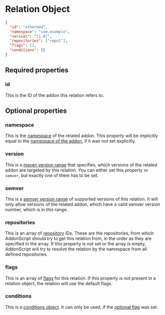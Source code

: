 # Relation Object

```json
{
  "id": "othermod",
  "namespace": "com.example",
  "version": "[1.0]",
  "repositories": ["repo1"],
  "flags": [],
  "conditions": {}
}
```

## Required properties

### id

This is the ID of the addon this relation refers to.

## Optional properties

### namespace

This is the [namespace](../concepts/namespaces.md) of the related addon. This property will be implicitly equal to the 
[namespace of the addon](addon.md#namespace), if it was not set explicitly.

### version

This is a [maven version range](../concepts/versioning.md#dependancy-version-requirement-specification) that specifies, which versions
of the related addon are targeted by this relation. You can either set this property or `semver`, but exactly one of them has to be set.

### semver

This is a [semver version range](https://github.com/semver/semver/pull/584) of supported versions of this relation.
It will only allow versions of the related addon, which have a valid semver version number, which is in this range.

### repositories

This is an array of [repository](repository.md) IDs. These are the repositories, from which AddonScript should try to get this relation from,
in the order as they are specified in the array. If this property is not set or the array is empty, AddonScript will try to resolve the relation by
the namespace from all defined repositories.

### flags

This is an array of [flags](../concepts/flags.md) for this relation. If this property is not present in a relation object, the relation will use the default flags.

### conditions

This is a [conditions object](conditions.md). It can only be used, if the [optional flag](../concepts/flags.md) was set.
